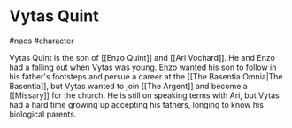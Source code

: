 # Vytas Quint
#naos #character

Vytas Quint is the son of [[Enzo Quint]] and [[Ari Vochard]]. He and Enzo had a falling out when Vytas was young. Enzo wanted his son to follow in his father's footsteps and persue a career at the [[The Basentia Omnia|The Basentia]], but Vytas wanted to join [[The Argent]] and become a [[Missary]] for the church. He is still on speaking terms with Ari, but Vytas had a hard time growing up accepting his fathers, longing to know his biological parents.